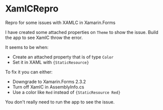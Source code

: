 # XamlCRepro
Repro for some issues with XAMLC in Xamarin.Forms

I have created some attached properties on `Theme` to show the issue. Build the app to see XamlC throw the error.

It seems to be when:
* Create an attached property that is of type `Color`
* Set it in XAML with `{StaticResource}`

To fix it you can either:
* Downgrade to Xamarin.Forms 2.3.2
* Turn off XamlC in AssemblyInfo.cs
* Use a color like `Red` instead of `{StaticResource Red}`

You don't really need to run the app to see the issue.
